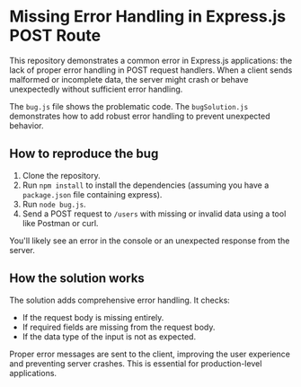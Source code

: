 # Missing Error Handling in Express.js POST Route

This repository demonstrates a common error in Express.js applications: the lack of proper error handling in POST request handlers.  When a client sends malformed or incomplete data, the server might crash or behave unexpectedly without sufficient error handling.

The `bug.js` file shows the problematic code. The `bugSolution.js` demonstrates how to add robust error handling to prevent unexpected behavior. 

## How to reproduce the bug

1. Clone the repository.
2. Run `npm install` to install the dependencies (assuming you have a `package.json` file containing express).
3. Run `node bug.js`.
4. Send a POST request to `/users` with missing or invalid data using a tool like Postman or curl.

You'll likely see an error in the console or an unexpected response from the server.

## How the solution works

The solution adds comprehensive error handling. It checks:
* If the request body is missing entirely.
* If required fields are missing from the request body.
* If the data type of the input is not as expected.

Proper error messages are sent to the client, improving the user experience and preventing server crashes. This is essential for production-level applications.
